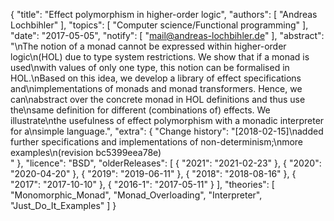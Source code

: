 {
    "title": "Effect polymorphism in higher-order logic",
    "authors": [
        "Andreas Lochbihler"
    ],
    "topics": [
        "Computer science/Functional programming"
    ],
    "date": "2017-05-05",
    "notify": [
        "mail@andreas-lochbihler.de"
    ],
    "abstract": "\nThe notion of a monad cannot be expressed within higher-order logic\n(HOL) due to type system restrictions. We show that if a monad is used\nwith values of only one type, this notion can be formalised in HOL.\nBased on this idea, we develop a library of effect specifications and\nimplementations of monads and monad transformers. Hence, we can\nabstract over the concrete monad in HOL definitions and thus use the\nsame definition for different (combinations of) effects. We illustrate\nthe usefulness of effect polymorphism with a monadic interpreter for a\nsimple language.",
    "extra": {
        "Change history": "[2018-02-15]\nadded further specifications and implementations of non-determinism;\nmore examples\n(revision bc5399eea78e)<br>"
    },
    "licence": "BSD",
    "olderReleases": [
        {
            "2021": "2021-02-23"
        },
        {
            "2020": "2020-04-20"
        },
        {
            "2019": "2019-06-11"
        },
        {
            "2018": "2018-08-16"
        },
        {
            "2017": "2017-10-10"
        },
        {
            "2016-1": "2017-05-11"
        }
    ],
    "theories": [
        "Monomorphic_Monad",
        "Monad_Overloading",
        "Interpreter",
        "Just_Do_It_Examples"
    ]
}